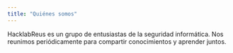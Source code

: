 ```yaml
---
title: "Quiénes somos"
---
```


HacklabReus es un grupo de entusiastas de la seguridad informática. Nos reunimos periódicamente para compartir conocimientos y aprender juntos.
